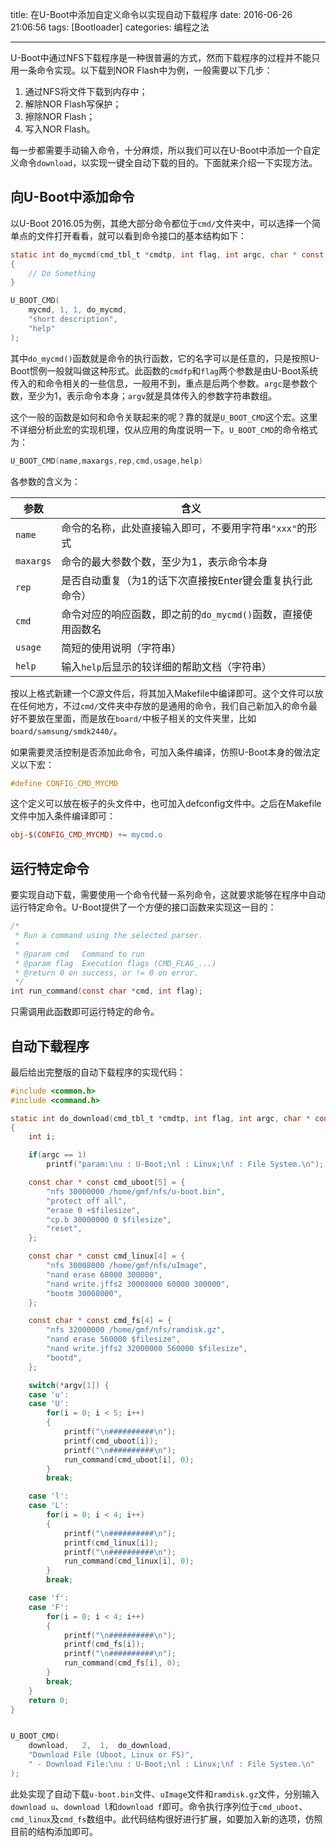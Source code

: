 title: 在U-Boot中添加自定义命令以实现自动下载程序
date: 2016-06-26 21:06:56
tags: [Bootloader]
categories: 编程之法

---

U-Boot中通过NFS下载程序是一种很普遍的方式，然而下载程序的过程并不能只用一条命令实现。以下载到NOR Flash中为例，一般需要以下几步：
1. 通过NFS将文件下载到内存中；
2. 解除NOR Flash写保护；
3. 擦除NOR Flash；
4. 写入NOR Flash。

每一步都需要手动输入命令，十分麻烦，所以我们可以在U-Boot中添加一个自定义命令`download`，以实现一键全自动下载的目的。下面就来介绍一下实现方法。

<!--more-->

## **向U-Boot中添加命令** ##
以U-Boot 2016.05为例，其绝大部分命令都位于`cmd/`文件夹中，可以选择一个简单点的文件打开看看，就可以看到命令接口的基本结构如下：

```c
static int do_mycmd(cmd_tbl_t *cmdtp, int flag, int argc, char * const argv[])
{
    // Do Something
}

U_BOOT_CMD(
    mycmd, 1, 1, do_mycmd,
    "short description",
    "help"
);
```

其中`do_mycmd()`函数就是命令的执行函数，它的名字可以是任意的，只是按照U-Boot惯例一般就叫做这种形式。此函数的`cmdfp`和`flag`两个参数是由U-Boot系统传入的和命令相关的一些信息，一般用不到，重点是后两个参数。`argc`是参数个数，至少为1，表示命令本身；`argv`就是具体传入的参数字符串数组。

这个一般的函数是如何和命令关联起来的呢？靠的就是`U_BOOT_CMD`这个宏。这里不详细分析此宏的实现机理，仅从应用的角度说明一下。`U_BOOT_CMD`的命令格式为：

```c
U_BOOT_CMD(name,maxargs,rep,cmd,usage,help)
```
各参数的含义为：

|参数|含义|
|-----|------|
|`name` | 命令的名称，此处直接输入即可，不要用字符串`"xxx"`的形式|
|`maxargs` |命令的最大参数个数，至少为1，表示命令本身|
|`rep` |是否自动重复（为1的话下次直接按Enter键会重复执行此命令）|
|`cmd` |命令对应的响应函数，即之前的`do_mycmd()`函数，直接使用函数名|
|`usage` |简短的使用说明（字符串）|
|`help` |输入`help`后显示的较详细的帮助文档（字符串）|

按以上格式新建一个C源文件后，将其加入Makefile中编译即可。这个文件可以放在任何地方，不过`cmd/`文件夹中存放的是通用的命令，我们自己新加入的命令最好不要放在里面，而是放在`board/`中板子相关的文件夹里，比如`board/samsung/smdk2440/`。

如果需要灵活控制是否添加此命令，可加入条件编译，仿照U-Boot本身的做法定义以下宏：

```c
#define CONFIG_CMD_MYCMD
```

这个定义可以放在板子的头文件中，也可加入defconfig文件中。之后在Makefile文件中加入条件编译即可：

```makefile
obj-$(CONFIG_CMD_MYCMD) += mycmd.o
```

## **运行特定命令**
要实现自动下载，需要使用一个命令代替一系列命令，这就要求能够在程序中自动运行特定命令。U-Boot提供了一个方便的接口函数来实现这一目的：

```c
/*
 * Run a command using the selected parser.
 *
 * @param cmd	Command to run
 * @param flag	Execution flags (CMD_FLAG_...)
 * @return 0 on success, or != 0 on error.
 */
int run_command(const char *cmd, int flag);
```

只需调用此函数即可运行特定的命令。

## **自动下载程序** ##
最后给出完整版的自动下载程序的实现代码：

```c
#include <common.h>
#include <command.h>

static int do_download(cmd_tbl_t *cmdtp, int flag, int argc, char * const argv[])
{
    int i;

    if(argc == 1)
        printf("param:\nu : U-Boot;\nl : Linux;\nf : File System.\n");

    const char * const cmd_uboot[5] = {
        "nfs 30000000 /home/gmf/nfs/u-boot.bin",
        "protect off all",
        "erase 0 +$filesize",
        "cp.b 30000000 0 $filesize",
        "reset",
    };

    const char * const cmd_linux[4] = {
        "nfs 30008000 /home/gmf/nfs/uImage",
        "nand erase 60000 300000",
        "nand write.jffs2 30008000 60000 300000",
        "bootm 30008000",
    };

    const char * const cmd_fs[4] = {
        "nfs 32000000 /home/gmf/nfs/ramdisk.gz",
        "nand erase 560000 $filesize",
        "nand write.jffs2 32000000 560000 $filesize",
        "bootd",
    };

    switch(*argv[1]) {
    case 'u':
    case 'U':
        for(i = 0; i < 5; i++)
        {
            printf("\n##########\n");
            printf(cmd_uboot[i]);
            printf("\n##########\n");
            run_command(cmd_uboot[i], 0);
        }
        break;

    case 'l':
    case 'L':
        for(i = 0; i < 4; i++)
        {
            printf("\n##########\n");
            printf(cmd_linux[i]);
            printf("\n##########\n");
            run_command(cmd_linux[i], 0);
        }
        break;

    case 'f':
    case 'F':
        for(i = 0; i < 4; i++)
        {
            printf("\n##########\n");
            printf(cmd_fs[i]);
            printf("\n##########\n");
            run_command(cmd_fs[i], 0);
        }
        break;
    }
    return 0;
}


U_BOOT_CMD(
    download,   2,  1,  do_download,
    "Download File (Uboot, Linux or FS)",
    " - Download File:\nu : U-Boot;\nl : Linux;\nf : File System.\n"
);
```

此处实现了自动下载`u-boot.bin`文件、`uImage`文件和`ramdisk.gz`文件，分别输入`download u`、`download l`和`download f`即可。命令执行序列位于`cmd_uboot`、`cmd_linux`及`cmd_fs`数组中。此代码结构很好进行扩展，如要加入新的选项，仿照目前的结构添加即可。
